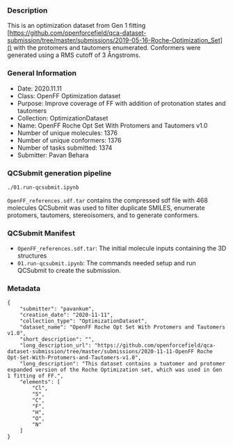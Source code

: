 ### Description

This is an optimization dataset from Gen 1 fitting [https://github.com/openforcefield/qca-dataset-submission/tree/master/submissions/2019-05-16-Roche-Optimization_Set]() with the protomers and tautomers enumerated.
Conformers were generated using a RMS cutoff of 3 Ångstroms.

### General Information
 - Date: 2020.11.11
 - Class: OpenFF Optimization dataset
 - Purpose: Improve coverage of FF with addition of protonation states and tautomers
 - Collection: OptimizationDataset
 - Name: OpenFF Roche Opt Set With Protomers and Tautomers v1.0
 - Number of unique molecules: 1376
 - Number of unique conformers: 1376
 - Number of tasks submitted: 1374
 - Submitter: Pavan Behara
 
### QCSubmit generation pipeline

```
./01.run-qcsubmit.ipynb
```
`OpenFF_references.sdf.tar` contains the compressed sdf file with 468 molecules 
QCSubmit was used to filter duplicate SMILES, enumerate protomers, tautomers, stereoisomers, and to generate conformers. 

### QCSubmit Manifest
 
- `OpenFF_references.sdf.tar`: The initial molecule inputs containing the 3D structures
- `01.run-qcsubmit.ipynb`: The commands needed setup and run QCSubmit to create the submission.

### Metadata

```
{
	"submitter": "pavankum",
	"creation_date": "2020-11-11",
	"collection_type": "OptimizationDataset",
	"dataset_name": "OpenFF Roche Opt Set With Protomers and Tautomers v1.0", 
	"short_description": "",
	"long_description_url": "https://github.com/openforcefield/qca-dataset-submission/tree/master/submissions/2020-11-11-OpenFF Roche Opt-Set-With-Protomers-and-Tautomers-v1.0",
	"long_description": "This dataset contains a tuatomer and protomer expanded version of the Roche Optimization set, which was used in Gen 1 fitting of FF.",
	"elements": [
		"Cl",
		"S",
		"C",
		"F",
		"H",
		"O",
		"N"
	]
}
```

